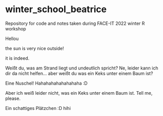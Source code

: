 # winter_school_beatrice
Repository for code and notes taken during FACE-IT 2022 winter R workshop

Hellou

the sun is very nice outside!

it is indeed. 

Weißt du, was am Strand liegt und undeutlich spricht? 
Ne, leider kann ich dir da nicht helfen... aber weißt du was ein Keks unter einem Baum ist?

Eine Nuschel! Hahahahahahahahaha :D 

Aber ich weiß leider nicht, was ein Keks unter einem Baum ist. Tell me, please. 

Ein schattiges Plätzchen :D hihi